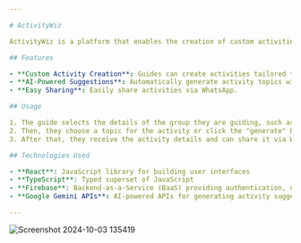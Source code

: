 ```yaml
---

# ActivityWiz

ActivityWiz is a platform that enables the creation of custom activities using AI, tailored for all youth movements. The website, built in collaboration with Roy Porat, uses React, TypeScript, Firebase, and Google Gemini APIs. ActivityWiz now boasts over **45K active users**.

## Features

- **Custom Activity Creation**: Guides can create activities tailored to their group's specific needs.
- **AI-Powered Suggestions**: Automatically generate activity topics with the click of a button.
- **Easy Sharing**: Easily share activities via WhatsApp.

## Usage

1. The guide selects the details of the group they are guiding, such as number of participants, age, gender, etc.
2. Then, they choose a topic for the activity or click the "generate" button to receive a suggested topic.
3. After that, they receive the activity details and can share it via WhatsApp.

## Technologies Used

- **React**: JavaScript library for building user interfaces
- **TypeScript**: Typed superset of JavaScript
- **Firebase**: Backend-as-a-Service (BaaS) providing authentication, database, and storage
- **Google Gemini APIs**: AI-powered APIs for generating activity suggestions

---
```


![Screenshot 2024-10-03 135419](https://github.com/user-attachments/assets/1c4c13ac-09e0-4e62-abe5-5db8c2fb7399)
